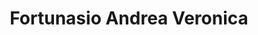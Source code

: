 ---
title: "Fortunasio Andrea Veronica"
url: /alcorta/fortunasio-andrea-veronica/
shop: Kleidung
---
